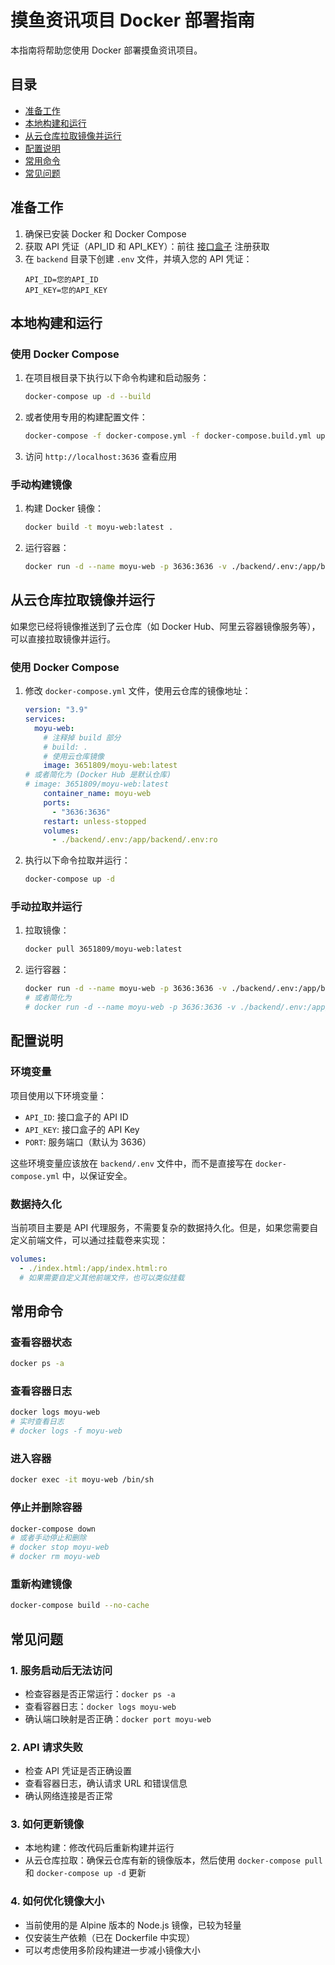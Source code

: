# 摸鱼资讯项目 Docker 部署指南

本指南将帮助您使用 Docker 部署摸鱼资讯项目。

## 目录
- [准备工作](#准备工作)
- [本地构建和运行](#本地构建和运行)
- [从云仓库拉取镜像并运行](#从云仓库拉取镜像并运行)
- [配置说明](#配置说明)
- [常用命令](#常用命令)
- [常见问题](#常见问题)

## 准备工作

1. 确保已安装 Docker 和 Docker Compose
2. 获取 API 凭证（API_ID 和 API_KEY）：前往 [接口盒子](https://www.apihz.cn/) 注册获取
3. 在 `backend` 目录下创建 `.env` 文件，并填入您的 API 凭证：
   ```
   API_ID=您的API_ID
   API_KEY=您的API_KEY
   ```

## 本地构建和运行

### 使用 Docker Compose

1. 在项目根目录下执行以下命令构建和启动服务：
   ```bash
   docker-compose up -d --build
   ```

2. 或者使用专用的构建配置文件：
   ```bash
   docker-compose -f docker-compose.yml -f docker-compose.build.yml up -d --build
   ```

3. 访问 `http://localhost:3636` 查看应用

### 手动构建镜像

1. 构建 Docker 镜像：
   ```bash
   docker build -t moyu-web:latest .
   ```

2. 运行容器：
   ```bash
   docker run -d --name moyu-web -p 3636:3636 -v ./backend/.env:/app/backend/.env:ro --restart unless-stopped moyu-web:latest
   ```

## 从云仓库拉取镜像并运行

如果您已经将镜像推送到了云仓库（如 Docker Hub、阿里云容器镜像服务等），可以直接拉取镜像并运行。

### 使用 Docker Compose

1. 修改 `docker-compose.yml` 文件，使用云仓库的镜像地址：
   ```yaml
   version: "3.9"
   services:
     moyu-web:
       # 注释掉 build 部分
       # build: .
       # 使用云仓库镜像
       image: 3651809/moyu-web:latest
   # 或者简化为 (Docker Hub 是默认仓库)
   # image: 3651809/moyu-web:latest
       container_name: moyu-web
       ports:
         - "3636:3636"
       restart: unless-stopped
       volumes:
         - ./backend/.env:/app/backend/.env:ro
   ```

2. 执行以下命令拉取并运行：
   ```bash
   docker-compose up -d
   ```

### 手动拉取并运行

1. 拉取镜像：
   ```bash
   docker pull 3651809/moyu-web:latest
   ```

2. 运行容器：
   ```bash
   docker run -d --name moyu-web -p 3636:3636 -v ./backend/.env:/app/backend/.env:ro --restart unless-stopped docker.io/3651809/moyu-web:latest
   # 或者简化为
   # docker run -d --name moyu-web -p 3636:3636 -v ./backend/.env:/app/backend/.env:ro --restart unless-stopped 3651809/moyu-web:latest
   ```

## 配置说明

### 环境变量

项目使用以下环境变量：

- `API_ID`: 接口盒子的 API ID
- `API_KEY`: 接口盒子的 API Key
- `PORT`: 服务端口（默认为 3636）

这些环境变量应该放在 `backend/.env` 文件中，而不是直接写在 `docker-compose.yml` 中，以保证安全。

### 数据持久化

当前项目主要是 API 代理服务，不需要复杂的数据持久化。但是，如果您需要自定义前端文件，可以通过挂载卷来实现：

```yaml
volumes:
  - ./index.html:/app/index.html:ro
  # 如果需要自定义其他前端文件，也可以类似挂载
```

## 常用命令

### 查看容器状态
```bash
docker ps -a
```

### 查看容器日志
```bash
docker logs moyu-web
# 实时查看日志
# docker logs -f moyu-web
```

### 进入容器
```bash
docker exec -it moyu-web /bin/sh
```

### 停止并删除容器
```bash
docker-compose down
# 或者手动停止和删除
# docker stop moyu-web
# docker rm moyu-web
```

### 重新构建镜像
```bash
docker-compose build --no-cache
```

## 常见问题

### 1. 服务启动后无法访问
- 检查容器是否正常运行：`docker ps -a`
- 查看容器日志：`docker logs moyu-web`
- 确认端口映射是否正确：`docker port moyu-web`

### 2. API 请求失败
- 检查 API 凭证是否正确设置
- 查看容器日志，确认请求 URL 和错误信息
- 确认网络连接是否正常

### 3. 如何更新镜像
- 本地构建：修改代码后重新构建并运行
- 从云仓库拉取：确保云仓库有新的镜像版本，然后使用 `docker-compose pull` 和 `docker-compose up -d` 更新

### 4. 如何优化镜像大小
- 当前使用的是 Alpine 版本的 Node.js 镜像，已较为轻量
- 仅安装生产依赖（已在 Dockerfile 中实现）
- 可以考虑使用多阶段构建进一步减小镜像大小